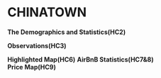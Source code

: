CHINATOWN
=========

**The Demographics and Statistics(HC2)**

**Observations(HC3)**

**Highlighted Map(HC6)**
**AirBnB Statistics(HC7&8)**  
**Price Map(HC9)**
